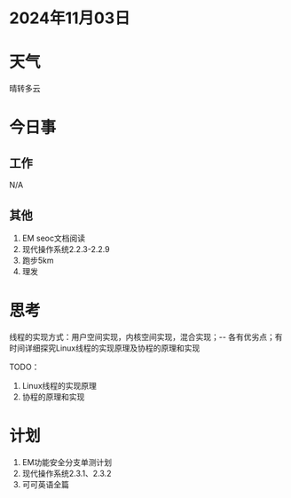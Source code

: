 # 2024年11月03日
# 天气
晴转多云
# 今日事
## 工作
N/A
## 其他
1. EM seoc文档阅读
2. 现代操作系统2.2.3-2.2.9 
3. 跑步5km
4. 理发

# 思考
线程的实现方式：用户空间实现，内核空间实现，混合实现；-- 各有优劣点；有时间详细探究Linux线程的实现原理及协程的原理和实现
 
 TODO：

 1. Linux线程的实现原理
 2. 协程的原理和实现

# 计划
1. EM功能安全分支单测计划
2. 现代操作系统2.3.1、2.3.2
3. 可可英语全篇